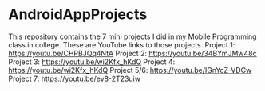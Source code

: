 # AndroidAppProjects
This repository contains the 7 mini projects I did in my Mobile Programming class in college.
These are YouTube links to those projects.
Project 1:   https://youtu.be/CHPBJQq4NtA
Project 2:   https://youtu.be/34BYmJMw48c
Project 3:   https://youtu.be/wi2Kfx_hKdQ
Project 4:   https://youtu.be/wi2Kfx_hKdQ
Project 5/6: https://youtu.be/IGnYcZ-VDCw
Project 7:   https://youtu.be/ev8-2T23uiw
